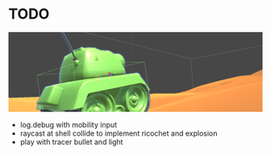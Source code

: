 # TODO

![](https://github.com/haagor/TankSandBox/blob/master/img/tankBanner1.PNG)

- log.debug with mobility input
- raycast at shell collide to implement ricochet and explosion
- play with tracer bullet and light